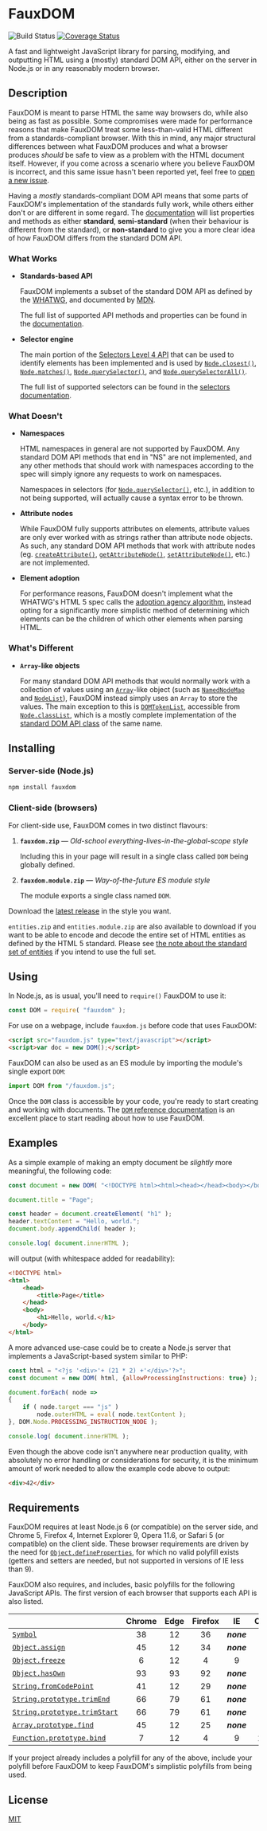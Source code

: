 # FauxDOM

![Build Status](https://github.com/sedouri/fauxdom/workflows/build/badge.svg) [![Coverage Status](https://coveralls.io/repos/github/sedouri/fauxdom/badge.svg?branch=main)](https://coveralls.io/github/sedouri/fauxdom?branch=main)

A fast and lightweight JavaScript library for parsing, modifying, and outputting HTML using a (mostly) standard DOM API, either on the server in Node.js or in any reasonably modern browser.

## Description

FauxDOM is meant to parse HTML the same way browsers do, while also being as fast as possible. Some compromises were made for performance reasons that make FauxDOM treat some less-than-valid HTML different from a standards-compliant browser. With this in mind, any major structural differences between what FauxDOM produces and what a browser produces *should* be safe to view as a problem with the HTML document itself. However, if you come across a scenario where you believe FauxDOM is incorrect, and this same issue hasn't been reported yet, feel free to [open a new issue](../../issues/new).

Having a *mostly* standards-compliant DOM API means that some parts of FauxDOM's implementation of the standards fully work, while others either don't or are different in some regard. The [documentation](docs/DOM.md) will list properties and methods as either **standard**, **semi-standard** (when their behaviour is different from the standard), or **non-standard** to give you a more clear idea of how FauxDOM differs from the standard DOM API.

### What Works

- **Standards-based API**

  FauxDOM implements a subset of the standard DOM API as defined by the [WHATWG](https://dom.spec.whatwg.org/), and documented by [MDN](https://developer.mozilla.org/en-US/docs/Web/API/Document_Object_Model).

  The full list of supported API methods and properties can be found in the [documentation](docs/DOM.md).

- **Selector engine**

  The main portion of the [Selectors Level 4 API](https://drafts.csswg.org/selectors-4/) that can be used to identify elements has been implemented and is used by [`Node.closest()`](docs/Node.md#methods-closest), [`Node.matches()`](docs/Node.md#methods-matches), [`Node.querySelector()`](docs/Node.md#methods-query-selector), and [`Node.querySelectorAll()`](docs/Node.md#methods-query-selector-all).
  
  The full list of supported selectors can be found in the [selectors documentation](docs/Selectors.md).

### What Doesn't

- **Namespaces**

  HTML namespaces in general are not supported by FauxDOM. Any standard DOM API methods that end in "NS" are not implemented, and any other methods that should work with namespaces according to the spec will simply ignore any requests to work on namespaces.

  Namespaces in selectors (for [`Node.querySelector()`](docs/Node.md#methods-query-selector), etc.), in addition to not being supported, will actually cause a syntax error to be thrown.

- **Attribute nodes**

  While FauxDOM fully supports attributes on elements, attribute values are only ever worked with as strings rather than attribute node objects. As such, any standard DOM API methods that work with attribute nodes (eg. [`createAttribute()`](https://developer.mozilla.org/en-US/docs/Web/API/Document/createAttribute), [`getAttributeNode()`](https://developer.mozilla.org/en-US/docs/Web/API/Element/getAttributeNode), [`setAttributeNode()`](https://developer.mozilla.org/en-US/docs/Web/API/Element/setAttributeNode), etc.) are not implemented.

- **Element adoption**

  For performance reasons, FauxDOM doesn't implement what the WHATWG's HTML 5 spec calls the [adoption agency algorithm](https://html.spec.whatwg.org/multipage/parsing.html#adoption-agency-algorithm), instead opting for a significantly more simplistic method of determining which elements can be the children of which other elements when parsing HTML.

### What's Different

- **`Array`-like objects**

  For many standard DOM API methods that would normally work with a collection of values using an [`Array`](https://developer.mozilla.org/en-US/docs/Web/JavaScript/Reference/Global_Objects/Array)-like object (such as [`NamedNodeMap`](https://developer.mozilla.org/en-US/docs/Web/API/NamedNodeMap) and [`NodeList`](https://developer.mozilla.org/en-US/docs/Web/API/NodeList)), FauxDOM instead simply uses an `Array` to store the values. The main exception to this is [`DOMTokenList`](docs/DOMTokenList.md), accessible from [`Node.classList`](docs/Node.md#properties-class-list), which is a mostly complete implementation of the [standard DOM API class](https://developer.mozilla.org/en-US/docs/Web/API/DOMTokenList) of the same name.

## Installing

### Server-side (Node.js)

```sh
npm install fauxdom
```

### Client-side (browsers)

For client-side use, FauxDOM comes in two distinct flavours:

1. **`fauxdom.zip`** &mdash; *Old-school everything-lives-in-the-global-scope style*

   Including this in your page will result in a single class called `DOM` being globally defined.

2. **`fauxdom.module.zip`** &mdash; *Way-of-the-future ES module style*

   The module exports a single class named `DOM`.

Download the [latest release](../../releases/latest) in the style you want.

<a name="entities-variants"></a>`entities.zip` and `entities.module.zip` are also available to download if you want to be able to encode and decode the entire set of HTML entities as defined by the HTML 5 standard. Please see [the note about the standard set of entities](docs/DOM.md#standard-entities-note) if you intend to use the full set.

## Using

In Node.js, as is usual, you'll need to `require()` FauxDOM to use it:

```javascript
const DOM = require( "fauxdom" );
```

For use on a webpage, include `fauxdom.js` before code that uses FauxDOM:

```html
<script src="fauxdom.js" type="text/javascript"></script>
<script>var doc = new DOM();</script>
```

FauxDOM can also be used as an ES module by importing the module's single export `DOM`:

```javascript
import DOM from "/fauxdom.js";
```

Once the `DOM` class is accessible by your code, you're ready to start creating and working with documents. The [`DOM` reference documentation](docs/DOM.md) is an excellent place to start reading about how to use FauxDOM.

## Examples

As a simple example of making an empty document be *slightly* more meaningful, the following code:

```javascript
const document = new DOM( "<!DOCTYPE html><html><head></head><body></body></html>" );

document.title = "Page";

const header = document.createElement( "h1" );
header.textContent = "Hello, world.";
document.body.appendChild( header );

console.log( document.innerHTML );
```

will output (with whitespace added for readability):

```html
<!DOCTYPE html>
<html>
    <head>
        <title>Page</title>
    </head>
    <body>
        <h1>Hello, world.</h1>
    </body>
</html>
```

A more advanced use-case could be to create a Node.js server that implements a JavaScript-based system similar to PHP:

```javascript
const html = "<?js '<div>'+ (21 * 2) +'</div>'?>";
const document = new DOM( html, {allowProcessingInstructions: true} );

document.forEach( node =>
{
    if ( node.target === "js" )
        node.outerHTML = eval( node.textContent );
}, DOM.Node.PROCESSING_INSTRUCTION_NODE );

console.log( document.innerHTML );
```

Even though the above code isn't anywhere near production quality, with absolutely no error handling or considerations for security, it is the minimum amount of work needed to allow the example code above to output:

```html
<div>42</div>
```

## Requirements

FauxDOM requires at least Node.js 6 (or compatible) on the server side, and Chrome 5, Firefox 4, Internet Explorer 9, Opera 11.6, or Safari 5 (or compatible) on the client side. These browser requirements are driven by the need for [`Object.defineProperties`](https://developer.mozilla.org/en-US/docs/Web/JavaScript/Reference/Global_Objects/Object/defineProperties), for which no valid polyfill exists (getters and setters are needed, but not supported in versions of IE less than 9).

FauxDOM also requires, and includes, basic polyfills for the following JavaScript APIs. The first version of each browser that supports each API is also listed.

|                                                              | Chrome | Edge | Firefox |     IE     | Opera | Safari |
| :----------------------------------------------------------- | :----: | :--: | :-----: | :--------: | :---: | :----: |
| [`Symbol`](https://developer.mozilla.org/en-US/docs/Web/JavaScript/Reference/Global_Objects/Symbol#Browser_compatibility) |   38   |  12  |   36    | ***none*** |  25   |   9    |
| [`Object.assign`](https://developer.mozilla.org/en-US/docs/Web/JavaScript/Reference/Global_Objects/Object/assign#Browser_compatibility) |   45   |  12  |   34    | ***none*** |  32   |   9    |
| [`Object.freeze`](https://developer.mozilla.org/en-US/docs/Web/JavaScript/Reference/Global_Objects/Object/freeze#Browser_compatibility) |   6    |  12  |    4    |     9      |  12   |  5.1   |
| [`Object.hasOwn`](https://developer.mozilla.org/en-US/docs/Web/JavaScript/Reference/Global_Objects/Object/hasOwn#browser_compatibility) |   93   |  93  |    92   | ***none*** |  79   |  15.4  |
| [`String.fromCodePoint`](https://developer.mozilla.org/en-US/docs/Web/JavaScript/Reference/Global_Objects/String/fromCodePoint#Browser_compatibility) |   41   |  12  |   29    | ***none*** |  28   |   10   |
| [`String.prototype.trimEnd`](https://developer.mozilla.org/en-US/docs/Web/JavaScript/Reference/Global_Objects/String/trimEnd#Browser_compatibility) |   66   |  79  |   61    | ***none*** |  53   |   12   |
| [`String.prototype.trimStart`](https://developer.mozilla.org/en-US/docs/Web/JavaScript/Reference/Global_Objects/String/trimStart#Browser_compatibility) |   66   |  79  |   61    | ***none*** |  53   |   12   |
| [`Array.prototype.find`](https://developer.mozilla.org/en-US/docs/Web/JavaScript/Reference/Global_Objects/Array/find#browser_compatibility) |   45   |  12  |   25    | ***none*** |  32   |   8    |
| [`Function.prototype.bind`](https://developer.mozilla.org/en-US/docs/Web/JavaScript/Reference/Global_Objects/Function/bind#Browser_compatibility) |   7    |  12  |    4    |     9      | 11.6  |  5.1   |

If your project already includes a polyfill for any of the above, include your polyfill before FauxDOM to keep FauxDOM's simplistic polyfills from being used.

## License

[MIT](LICENSE)
